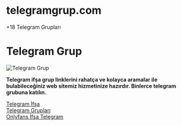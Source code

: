 # telegramgrup.com
+18 Telegram Grupları
# Telegram Grup

![Telegram Grup](link-to-image.png)

**Telegram ifşa grup linklerini rahatça ve kolayca aramalar ile bulabileceğiniz web sitemiz hizmetinize hazırdır. Binlerce telegram grubuna katılın.**

[Telegram İfşa](https://telegramgrup.com)  
[Telegram Grupları](https://telegramgrup.com)  
[Onlyfans İfşa Telegram](https://telegramgrup.com)
